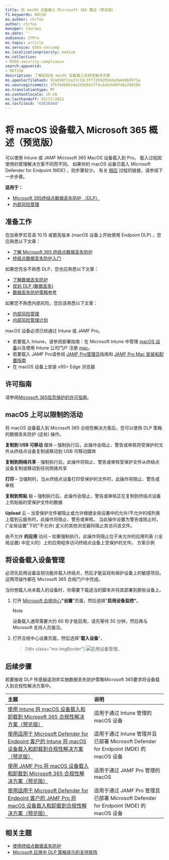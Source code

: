 ```yaml
---
title: 将 macOS 设备载入 Microsoft 365 概述（预览版）
f1.keywords: NOCSH
ms.author: chrfox
author: chrfox
manager: laurawi
ms.date: ''
audience: ITPro
ms.topic: article
ms.service: O365-seccomp
ms.localizationpriority: medium
ms.collection:
- M365-security-compliance
search.appverid:
- MET150
description: 了解如何将 macOS 设备载入合规性解决方案
ms.openlocfilehash: 93a930f13a17c19c3ff7209295ddada648b9575a
ms.sourcegitcommit: 3fb76db6b34e24569417f4c8a41b99f46a780389
ms.translationtype: MT
ms.contentlocale: zh-CN
ms.lasthandoff: 03/17/2022
ms.locfileid: "63526564"
---
```

# <a name="onboard-macos-devices-into-microsoft-365-overview-preview"></a>将 macOS 设备载入 Microsoft 365 概述（预览版）

可以使用 Intune 或 JAMF Microsoft 365 MacOS 设备载入到 Pro。 载入过程因使用的管理解决方案不同而不同。 如果你的 macOS 设备已载入 Microsoft Defender for Endpoint (MDE) ，则步骤较少。 有关 [相应](#next-steps) 过程的链接，请参阅下一步步骤。

**适用于：**

- [Microsoft 365终结点数据丢失防护 （DLP）](./endpoint-dlp-learn-about.md)
- [内部风险管理](insider-risk-management.md#learn-about-insider-risk-management-in-microsoft-365)

## <a name="before-you-begin"></a>准备工作

在加泰罗尼亚语 10.15 或更高版本 (macOS 设备上开始使用 Endpoint DLP) ，您应熟悉以下文章：

- [了解 Microsoft 365 终结点数据丢失防护](endpoint-dlp-learn-about.md#learn-about-microsoft-365-endpoint-data-loss-prevention)
- [终结点数据丢失防护入门](endpoint-dlp-getting-started.md#get-started-with-endpoint-data-loss-prevention)

如果您完全不熟悉 DLP，您也应熟悉以下文章：

- [了解数据丢失防护](dlp-learn-about-dlp.md#learn-about-data-loss-prevention)
- [规划 DLP (数据丢失) ](dlp-overview-plan-for-dlp.md#plan-for-data-loss-prevention-dlp)
- [数据丢失防护策略参考](dlp-policy-reference.md#data-loss-prevention-policy-reference)

如果您不熟悉内部风险，您应该熟悉以下文章：

 - [内部风险管理](insider-risk-management.md#learn-about-insider-risk-management-in-microsoft-365)
 - [内部风险管理计划](insider-risk-management-plan.md#plan-for-insider-risk-management)

macOS 设备必须已经通过 Intune 或 JAMF Pro。
 
- 若要载入 Intune，请参阅部署指南：在 Microsoft Intune 中管理 [macOS 设备](/mem/intune/fundamentals/deployment-guide-platform-macos)以及使用 Intune 公司门户 注册 [mac](/mem/intune/user-help/enroll-your-device-in-intune-macos-cp)。 
- 若要载入 JAMF Pro请参阅 [JAMF Pro管理员](https://www.jamf.com/resources/product-documentation/jamf-pro-administrators-guide/)指南和 [JAMF Pro Mac 安装和配置指南](https://www.jamf.com/resources/product-documentation/jamf-pro-installation-guide-for-mac/)
- 在 macOS 设备上安装 v95+ Edge 浏览器 

## <a name="licensing-guidance"></a>许可指南

请参阅[Microsoft 365信息保护的许可指南](/office365/servicedescriptions/microsoft-365-service-descriptions/microsoft-365-tenantlevel-services-licensing-guidance/microsoft-365-security-compliance-licensing-guidance#information-protection-data-loss-prevention-for-exchange-online-sharepoint-online-and-onedrive-for-business)。

## <a name="activities-that-can-be-restricted-on-macos"></a>macOS 上可以限制的活动 

将 macOS 设备载入到 Microsoft 365 合规性解决方案后，您可以使用 DLP 策略的数据丢失防护 (这些) 操作。

**复制到 USB 可移动** 媒体 – 强制执行后，此操作会阻止、警告或审核将受保护的文件从终结点设备复制或移动到 USB 可移动媒体 

**复制到网络共享** - 强制执行后，此操作将阻止、警告或审核受保护文件从终结点设备复制或移动到任何网络共享 

**打印** – 当强制时，当从终结点设备打印受保护的文件时，此操作将阻止、警告或审核 

**复制到剪贴** 板 – 强制执行后，此操作会阻止、警告或审核正在复制到终结点设备上剪贴板的受保护文件的数据 

**Upload** 云 – 当受保护文件被阻止或允许根据全局设置中的允许/不允许的域列表上载到云服务时，此操作将阻止、警告或审核。 当此操作设置为警告或阻止时， ("全局设置"下的"不允许) 定义的其他浏览器将阻止其访问该文件。 

由不允许 **的应用** 访问 – 如果强制执行，此操作将阻止位于未允许的应用列表 (（全局设置) 中定义的）上的应用程序访问终结点设备上受保护的文件。 方案示例 

## <a name="onboarding-devices-into-device-management"></a>将设备载入设备管理

必须先启用设备监视功能并载入终结点，然后才能监视和保护设备上的敏感项目。 这两项操作都在 Microsoft 365 合规门户中完成。

当你想载入尚未载入的设备时，你需要下载适当的脚本并将其部署到那些设备上。 <!--Follow the [Onboarding devices procedure](endpoint-dlp-getting-started.md#onboarding-devices).-->

<!--If you already have devices onboarded into [Microsoft Defender for Endpoint](/windows/security/threat-protection/), they will already appear in the managed devices list.-->

1. 打开 [Microsoft 合规中心](https://compliance.microsoft.com)**"设置**"页面，然后选择"**启用设备监控"**。

   > [!NOTE]
   > 设备载入通常需要大约 60 秒才能启用，请先等待 30 分钟，然后再与 Microsoft 支持人员接洽。

2. 打开合规中心设置页面，然后选择“**载入设备**”。

   > [!div class="mx-imgBorder"]
   > ![启用设备管理。](../media/endpoint-dlp-learn-about-1-enable-device-management.png)

## <a name="next-steps"></a>后续步骤

若要接收 DLP 传感器遥测并实施数据丢失防护策略Microsoft 365要求将设备载入到合规性解决方案中。 

主题 | 说明
:---|:---
|[使用 Intune 将 macOS 设备载入和卸载到 Microsoft 365 合规性解决方案（预览版）](device-onboarding-offboarding-macos-intune.md#onboard-and-offboard-macos-devices-into-microsoft-365-compliance-solutions-using-intune-preview)|适用于通过 Intune 管理的 macOS 设备
|[使用适用于 Microsoft Defender for Endpoint 客户的 Intune 将 macOS 设备载入和卸载到合规性解决方案（预览版）](device-onboarding-offboarding-macos-intune-mde.md#onboard-and-offboard-macos-devices-into-compliance-solutions-using-intune-for-microsoft-defender-for-endpoint-customers-preview) |适用于通过 Intune 管理并且已部署 Microsoft Defender for Endpoint (MDE) 的 macOS 设备
|[使用 JAMF Pro 将 macOS 设备载入和卸载到 Microsoft 365 合规性解决方案（预览版）](device-onboarding-offboarding-macos-jamfpro.md#onboard-and-offboard-macos-devices-into-microsoft-365-compliance-solutions-using-jamf-pro-preview) | 适用于通过 JAMF Pro 管理的 macOS
|[使用适用于 Microsoft Defender for Endpoint 客户的 JAMF Pro 将 macOS 设备载入和卸载到合规性解决方案（预览版）](device-onboarding-offboarding-macos-jamfpro-mde.md#onboard-and-offboard-macos-devices-into-compliance-solutions-using-jamf-pro-for-microsoft-defender-for-endpoint-customers-preview)|适用于通过 JAMF Pro 管理且已部署 Microsoft Defender for Endpoint (MDE) 的 macOS 设备


## <a name="related-topics"></a>相关主题

- [使用终结点数据丢失防护](endpoint-dlp-using.md#using-endpoint-data-loss-prevention)
- [Microsoft 应用中 DLP 策略提示的支持矩阵](dlp-policy-tips-reference.md#support-matrix-for-dlp-policy-tips-across-microsoft-apps)
